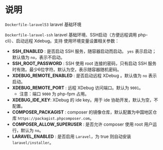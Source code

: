 # 说明

`Dockerfile-laravel53` laravel 基础环境

`Dockerfile-laravel-ssh` laravel 基础环境、SSH启动（方便远程调用 php-cli）、启动远程 Xdebug。支持
使用环境变量设置相关参数：
  
  - __SSH_ENABLED__ : 是否启动 SSH 服务，随容器启动而启动。 `yes` 表示启动；默认值为 `no`，表示不启动。
  - __SSH_ROOT_PASSWORD__ : SSH 使用 root 连接的密码，只有启动 SSH 服务时有效。最少6位字符。默认为空，表示随容器随机密码。
  - __XDEBUG_REMOTE_ENABLED__ : 是否启动远程 XDebug 。默认值为 `no` 表示启动。
  - __XDEBUG_REMOTE_PORT__ : 远程 XDebug 访问端口。默认为 `9001`。
    - 注意：端口 `9000` 为 php-fpm 占用。
  - __XDEBUG_IDE_KEY__: XDebug 的 ide key。用于 ide 协助开发，默认为空，不配置。
  - __COMPOSER_PACKAGIST__ : composer 的镜像仓库，默认配置为中国地区仓库 `https://packagist.phpcomposer.com`。
  - __COMPOSER_ALLOW_SUPERUSER__ : 是否允许 composer 使用 root 用户运行，默认为 `no`。
  - __LARAVEL_ENABLED__ : 是否启用 `Laravel`，为 true 则自动安装 `laravel/installer`。

